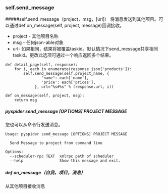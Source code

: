 ### self.send_message
#####self.send_message（project，msg，[url]）
将消息发送到其他项目。可以通过def on_message(self, project, message)回调接收。

* project - 其他项目名称
* msg - 任何json-able对象
* url- 如果相同，结果将被覆盖taskid。默认情况下send_message共享相同taskid。更改此选项可通过一个响应返回多个结果。
```
def detail_page(self, response):
    for i, each in enumerate(response.json['products']):
        self.send_message(self.project_name, {
                "name": each['name'],
                'price': each['prices'],
             }, url="%s#%s" % (response.url, i))

def on_message(self, project, msg):
    return msg
```
##### pyspider send_message [OPTIONS] PROJECT MESSAGE
您也可以从命令行发送消息。

```
Usage: pyspider send_message [OPTIONS] PROJECT MESSAGE

  Send Message to project from command line

Options:
  --scheduler-rpc TEXT  xmlrpc path of scheduler
  --help                Show this message and exit.
```
##### def on_message（自我，项目，消息）
从其他项目接收消息